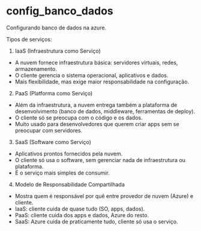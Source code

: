 # config_banco_dados
Configurando banco de dados na azure.

Tipos de serviços:

1. IaaS (Infraestrutura como Serviço)

* A nuvem fornece infraestrutura básica: servidores virtuais, redes, armazenamento.
* O cliente gerencia o sistema operacional, aplicativos e dados.
* Mais flexibilidade, mas exige maior responsabilidade na configuração.

2. PaaS (Platforma como Serviço)

* Além da infraestrutura, a nuvem entrega também a plataforma de desenvolvimento (banco de dados, middleware, ferramentas de deploy).
* O cliente só se preocupa com o código e os dados.
* Muito usado para desenvolvedores que querem criar apps sem se preocupar com servidores.

3. SaaS (Software como Serviço)

* Aplicativos prontos fornecidos pela nuvem.
* O cliente só usa o software, sem gerenciar nada de infraestrutura ou plataforma.
* É o serviço mais simples de consumir.

4. Modelo de Responsabilidade Compartilhada

* Mostra quem é responsável por quê entre provedor de nuvem (Azure) e cliente.
* IaaS: cliente cuida de quase tudo (SO, apps, dados).
* PaaS: cliente cuida dos apps e dados, Azure do resto.
* SaaS: Azure cuida de praticamente tudo, cliente só usa o serviço.
